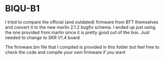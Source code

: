 # BIQU-B1

I tried to compare the official (and outdated) firmware from BTT themselves and convert it to the new marlin 2.1.2 bugfix schema. I ended up just using the one provided from marlin since it is pretty good out of the box. Just needed to change to SKR V1.4 board

The firmware.bin file that I compiled is provided in this folder but feel free to check the code and compile your own firmware if you want
